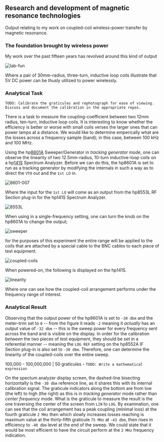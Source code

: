 ## Research and development of magnetic resonance technologies

Output relating to my work on coupled-coil wireless-power transfer by magnetic resonance.

### The foundation brought by wireless power

My work over the past fifteen years has revolved around this kind of output

![lab-fun](/img/lab-fun.jpg)

Where a pair of 30mm-radius, three-turn, inductive loop coils illustrate that 5V DC power can be thusly utilized to power wirelessly.

### Analytical Task

`TODO: Calibrate the graticules and rephotograph for ease of viewing. Discuss and document the calibration in the appropriate repos.`

There is a task to measure the coupling-coefficient between two 12mm radius, ten-turn, inductive loop coils. It is interesting to know whether the efficiency is better or worse with small coils verses the larger ones that can power lamps at a distance. We would like to determine emperically what are the losses across a frequency sample (band); in this case, between 100 kHz and 100 MHz.

Using the hp[8601A](https://github.com/wireless-power-laboratory/hp8601a) Sweeper/Generator in _tracking generator mode_, one can observe the linearity of two 12.5mm-radius, 10-turn inductive-loop coils on a hp[141S](https://github.com/wireless-power-laboratory/hp141s) Spectrum Analyzer. Before we can do this, the hp8601A is set to run as a tracking generator by modifying the internals in such a way as to direct the `VTO` out and the `1st LO` in.

![8601-007](/img/8601-007.jpg)

Where the input for the `1st LO` will come as an output from the hp8553L RF Section plug-in for the hp141S Spectrum Analyzer. 

![8553L](/img/8553-lo.jpg)

When using in a single-frequency setting, one can turn the knob on the hp8601A to change the output; 

![sweeper](/img/sweeper.jpg)

for the purposes of this experiment the entire range will be applied to the coils that are attached by a special cable to the BNC cables to each piece of test equipment.

![coupled-coils](/img/coupled-coils.jpg)

When powered-on, the following is displayed on the hp141S.

![linearity](/img/linearity.jpg)

Where one can see how the coupled-coil arrangement performs under the frequency range of interest.

### Analytical Result

Observing that the output power of the hp8601A is set to `-30 dbm` and the meter-trim set to `0` -- from the figure it reads `-2` meaning it _actually_ has an output value of `-32 dbm` -- this is the sweep power for every frequency sent across the band and is visible on the display. In order for the calibration _between_ the two pieces of test equipment, they should be set in a referential manner -- meaning the `LOG REF` setting on the hp8552A IF Section plug-in is also set to `-30 dbm`. Therefore, one can determine the linearity of the coupled-coils over the entire sweep.

100,000 - 100,000,000 | 50 graticules - `TODO: Write a mathematical expression`

On the spectum analyzer display screen, the dashed-line bisecting horizontally is the `-30 dbm` reference line, as it shares this with its internal calibration signal. The graticule indicators along the bottom are from low (the left) to high (the right) as this is in _tracking generator_ mode rather than _center frequency_ mode. What is the graticule to measure the result is the one traversing the center of the screen from `LIN` to `LOG`. By examination, one can see that the coil arrangement has a peak coupling (minimal loss) at the fourth graticule `2 MHz` then which slowly increases losses reaching is maximum value at the thirty-fifth graticule `75 MHz` at `-43 dbm`, then rises in efficiency to `-40 dbm` level at the end of the sweep. We could state that it would be most efficient to have the circuit perform at the `2 MHz` frequency indication.
